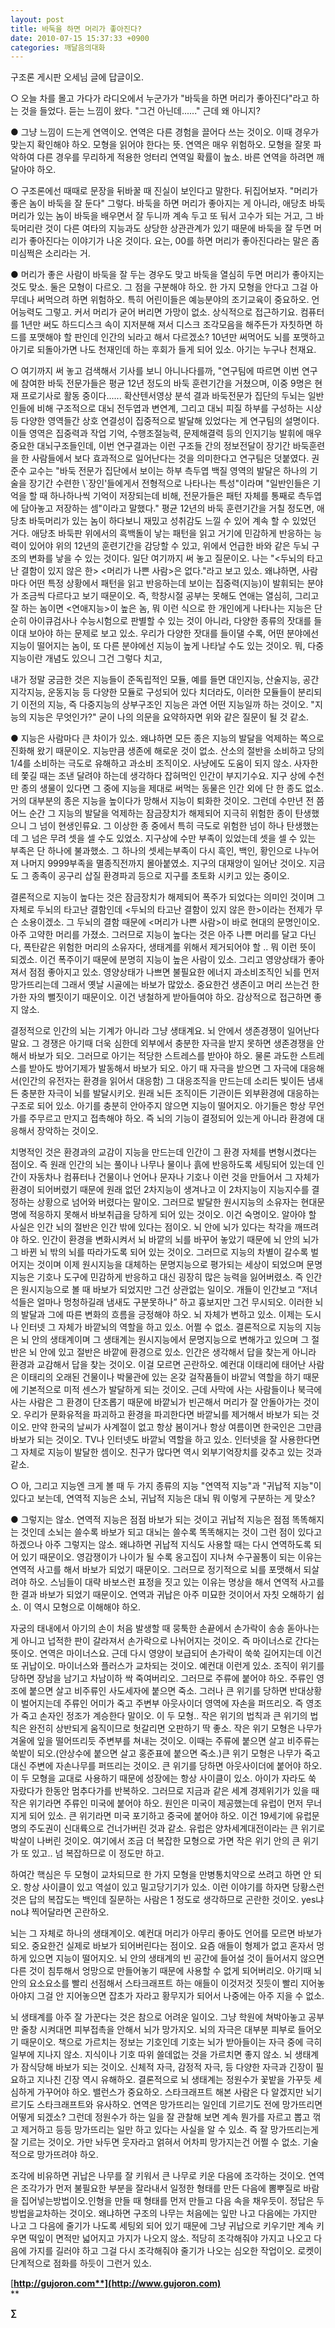 ```yaml
---
layout: post
title: 바둑을 하면 머리가 좋아진다?
date: 2010-07-15 15:37:33 +0900
categories: 깨달음의대화
---
```

<P class=HStyle0>구조론 게시판 오세님 글에 답글이오.  
  
  
</P> <P class=HStyle0>○ 오늘 차를 몰고 가다가 라디오에서 누군가가 "바둑을 하면 머리가 좋아진다"라고 하는 것을 들었다. 듣는 느낌이 왔다. "그건 아닌데......" 근데 왜 아니지?</P> <P class=HStyle0>  
</P> <P class=HStyle0>● 그냥 느낌이 드는게 연역이오. 연역은 다른 경험을 끌어다 쓰는 것이오. 이때 경우가 맞는지 확인해야 하오. 모형을 읽어야 한다는 뜻. 연역은 매우 위험하오. 모형을 잘못 파악하여 다른 경우를 무리하게 적용한 엉터리 연역일 확률이 높소. 바른 연역을 하려면 깨달아야 하오.</P> <P class=HStyle0>  
</P> <P class=HStyle0>○ 구조론에선 때때로 문장을 뒤바꿀 때 진실이 보인다고 말한다. 뒤집어보자. "머리가 좋은 놈이 바둑을 잘 둔다" 그렇다. 바둑을 하면 머리가 좋아지는 게 아니라, 애당초 바둑머리가 있는 놈이 바둑을 배우면서 잘 두니까 계속 두고 또 둬서 고수가 되는 거고, 그 바둑머리란 것이 다른 여타의 지능과도 상당한 상관관계가 있기 때문에 바둑을 잘 두면 머리가 좋아진다는 이야기가 나온 것이다. 요는, 00를 하면 머리가 좋아진다라는 말은 좀 미심쩍은 소리라는 거.</P> <P class=HStyle0>  
</P> <P class=HStyle0>● 머리가 좋은 사람이 바둑을 잘 두는 경우도 맞고 바둑을 열심히 두면 머리가 좋아지는 것도 맞소. 둘은 모형이 다르오. 그 점을 구분해야 하오. 한 가지 모형을 안다고 그걸 아무데나 써먹으려 하면 위험하오. 특히 어린이들은 예능분야의 조기교육이 중요하오. 언어능력도 그렇고. 커서 머리가 굳어 버리면 가망이 없소. 상식적으로 접근하기요. 컴퓨터를 1년만 써도 하드디스크 속이 지저분해 져서 디스크 조각모음을 해주든가 자칫하면 하드를 포맷해야 할 판인데 인간의 뇌라고 해서 다르겠소? 10년만 써먹어도 뇌를 포맷하고 아기로 되돌아가면 나도 천재인데 하는 후회가 들게 되어 있소. 아기는 누구나 천재요. </P> <P class=HStyle0>  
</P> <P class=HStyle0>○ 여기까지 써 놓고 검색해서 기사를 보니 아니나다를까, "연구팀에 따르면 이번 연구에 참여한 바둑 전문가들은 평균 12년 정도의 바둑 훈련기간을 거쳤으며, 이중 9명은 현재 프로기사로 활동 중이다...... 확산텐서영상 분석 결과 바둑전문가 집단의 두뇌는 일반인들에 비해 구조적으로 대뇌 전두엽과 변연계, 그리고 대뇌 피질 하부를 구성하는 시상 등 다양한 영역들간 상호 연결성이 집중적으로 발달해 있었다는 게 연구팀의 설명이다. 이들 영역은 집중력과 작업 기억, 수행조절능력, 문제해결력 등의 인지기능 발휘에 매우 중요한 대뇌구조들인데, 이번 연구결과는 이런 구조들 간의 정보전달이 장기간 바둑훈련을 한 사람들에서 보다 효과적으로 일어난다는 것을 의미한다고 연구팀은 덧붙였다. 권준수 교수는 "바둑 전문가 집단에서 보이는 하부 측두엽 백질 영역의 발달은 하나의 기술을 장기간 수련한 \`장인'들에게서 전형적으로 나타나는 특성"이라며 "일반인들은 기억을 할 때 하나하나씩 기억이 저장되는데 비해, 전문가들은 패턴 자체를 통째로 측두엽에 담아놓고 저장하는 셈"이라고 말했다." 평균 12년의 바둑 훈련기간을 거칠 정도면, 애당초 바둑머리가 있는 놈이 하다보니 재밌고 성취감도 느낄 수 있어 계속 할 수 있었던 거다. 애당초 바둑판 위에서의 흑백돌이 낳는 패턴을 읽고 거기에 민감하게 반응하는 능력이 있어야 위의 12년의 훈련기간을 감당할 수 있고, 위에서 언급한 바와 같은 두뇌 구조의 변화를 낳을 수 있는 것이다. 일단 여기까지 써 놓고 질문이오. 나는 "<두뇌의 타고난 결함이 있지 않은 한> <머리가 나쁜 사람>은 없다."라고 보고 있소. 왜냐하면, 사람마다 어떤 특정 상황에서 패턴을 읽고 반응하는데 보이는 집중력(지능)이 발휘되는 분야가 조금씩 다르다고 보기 때문이오. 즉, 학창시절 공부는 못해도 연애는 열심히, 그리고 잘 하는 놈이면 <연애지능>이 높은 놈, 뭐 이런 식으로 한 개인에게 나타나는 지능은 단순히 아이큐검사나 수능시험으로 판별할 수 있는 것이 아니라, 다양한 종류의 잣대를 들이대 보아야 하는 문제로 보고 있소. 우리가 다양한 잣대를 들이댈 수록, 어떤 분야에선 지능이 떨어지는 놈이, 또 다른 분야에선 지능이 높게 나타날 수도 있는 것이오. 뭐, 다중지능이란 개념도 있으니 그건 그렇다 치고, </P> <P class=HStyle0>내가 정말 궁금한 것은 지능들이 준독립적인 모듈, 예를 들면 대인지능, 산술지능, 공간지각지능, 운동지능 등 다양한 모듈로 구성되어 있다 치더라도, 이러한 모듈들이 분리되기 이전의 지능, 즉 다중지능의 상부구조인 지능은 과연 어떤 지능일까 하는 것이오. "지능의 지능은 무엇인가?" 굳이 나의 의문을 요약하자면 위와 같은 질문이 될 것 같소. </P> <P class=HStyle0>  
</P> <P class=HStyle0>● 지능은 사람마다 큰 차이가 있소. 왜냐하면 모든 종은 지능의 발달을 억제하는 쪽으로 진화해 왔기 때문이오. 지능만큼 생존에 해로운 것이 없소. 산소의 절반을 소비하고 당의 1/4를 소비하는 극도로 유해하고 과소비 조직이오. 사냥에도 도움이 되지 않소. 사자한테 쫓길 때는 조낸 달려야 하는데 생각하다 잡혀먹인 인간이 부지기수요. 지구 상에 수천만 종의 생물이 있다면 그 중에 지능을 제대로 써먹는 동물은 인간 외에 단 한 종도 없소. 거의 대부분의 종은 지능을 높이다가 망해서 지능이 퇴화한 것이오. 그런데 수만년 전 쯤 어느 순간 그 지능의 발달을 억제하는 잠금장치가 해제되어 지극히 위험한 종이 탄생했으니 그 넘이 현생인류요. 그 이상한 종 중에서 특히 극도로 위험한 넘이 하나 탄생했는데 그 넘은 무려 셋을 셀 수도 있었소. 지구상에 수만 부족이 있었는데 셋을 셀 수 있는 부족은 단 하나에 불과했소. 그 하나의 셋세는부족이 다시 흑인, 백인, 황인으로 나누어져 나머지 9999부족을 멸종직전까지 몰아붙였소. 지구의 대재앙이 일어난 것이오. 지금도 그 종족이 공구리 삽질 환경파괴 등으로 지구를 초토화 시키고 있는 중이오. </P> <P class=HStyle0>  
</P> <P class=HStyle0>결론적으로 지능이 높다는 것은 잠금장치가 해제되어 폭주가 되었다는 의미인 것이며 그 자체로 두뇌의 타고난 결함인데 <두뇌의 타고난 결함이 있지 않은 한>이라는 전제가 무슨 소용이겠소. 그 두뇌의 결함 때문에 <머리가 나쁜 사람>이 바로 현대의 문명인이오. 아주 고약한 머리를 가졌소. 그러므로 지능이 높다는 것은 아주 나쁜 머리를 달고 다닌다, 폭탄같은 위험한 머리의 소유자다, 생태계를 위해서 제거되어야 할 .. 뭐 이런 뜻이 되겠소. 이건 폭주이기 때문에 분명히 지능이 높은 사람이 있소. 그리고 영양상태가 좋아져서 점점 좋아지고 있소. 영양상태가 나쁘면 불필요한 에너지 과소비조직인 뇌를 먼저 망가뜨리는데 그래서 옛날 시골에는 바보가 많았소. 중요한건 생존이고 머리 쓰는건 한가한 자의 뻘짓이기 때문이오. 이건 냉철하게 받아들여야 하오. 감상적으로 접근하면 좋지 않소. </P> <P class=HStyle0>  
</P> <P class=HStyle0>결정적으로 인간의 뇌는 기계가 아니라 그냥 생태계요. 뇌 안에서 생존경쟁이 일어난다 말요. 그 경쟁은 아기때 더욱 심한데 외부에서 충분한 자극을 받지 못하면 생존경쟁을 안해서 바보가 되오. 그러므로 아기는 적당한 스트레스를 받아야 하오. 물론 과도한 스트레스를 받아도 방어기제가 발동해서 바보가 되오. 아기 때 자극을 받으면 그 자극에 대응해서(인간의 유전자는 환경을 읽어서 대응함) 그 대응조직을 만드는데 소리든 빛이든 냄새든 충분한 자극이 뇌를 발달시키오. 원래 뇌든 조직이든 기관이든 외부환경에 대응하는 구조로 되어 있소. 아기를 충분히 안아주지 않으면 지능이 떨어지오. 아기들은 항상 무언가를 주무르고 만지고 접촉해야 하오. 즉 뇌의 기능이 결정되어 있는게 아니라 환경에 대응해서 장악하는 것이오. </P> <P class=HStyle0>  
</P> <P class=HStyle0>치명적인 것은 환경과의 교감이 지능을 만드는데 인간이 그 환경 자체를 변형시켰다는 점이오. 즉 원래 인간의 뇌는 풀이나 나무나 물이나 흙에 반응하도록 세팅되어 있는데 인간이 자동차나 컴퓨터나 건물이나 언어나 문자나 기호나 이런 것을 만들어서 그 자체가 환경이 되어버렸기 때문에 원래 없던 2차지능이 생겨나고 이 2차지능이 지능지수를 결정하는 상황으로 넘어와 버렸다는 말이오. 그러므로 발달한 원시지능의 소유자는 현대문명에 적응하지 못해서 바보취급을 당하게 되어 있는 것이오. 이건 숙명이오. 알아야 할 사실은 인간 뇌의 절반은 인간 밖에 있다는 점이오. 뇌 안에 뇌가 있다는 착각을 깨뜨려야 하오. 인간이 환경을 변화시켜서 뇌 바깥의 뇌를 바꾸어 놓았기 때문에 뇌 안의 뇌가 그 바뀐 뇌 밖의 뇌를 따라가도록 되어 있는 것이오. 그러므로 지능의 차별이 갈수록 벌어지는 것이며 이제 원시지능을 대체하는 문명지능으로 평가되는 세상이 되었으며 문명지능은 기호나 도구에 민감하게 반응하고 대신 굉장히 많은 능력을 잃어버렸소. 즉 인간은 원시지능으로 볼 때 바보가 되었지만 그건 상관없는 일이오. 개들이 인간보고 “저녀석들은 얼마나 멍청하길래 냄새도 구분못하나” 하고 흉보지만 그건 무시되오. 이러한 뇌의 발달과 그에 따른 변화의 흐름을 긍정해야 하오. 뇌 자체가 변하고 있소. 이제는 도시나 인터넷 그 자체가 바깥뇌의 역할을 하고 있소. 어쩔 수 없소. 결론적으로 지능의 지능은 뇌 안의 생태계이며 그 생태계는 원시지능에서 문명지능으로 변해가고 있으며 그 절반은 뇌 안에 있고 절반은 바깥에 환경으로 있소. 인간은 생각해서 답을 찾는게 아니라 환경과 교감해서 답을 찾는 것이오. 이걸 모르면 곤란하오. 예컨대 이태리에 태어난 사람은 이태리의 오래된 건물이나 박물관에 있는 온갖 걸작품들이 바깥뇌 역할을 하기 때문에 기본적으로 미적 센스가 발달하게 되는 것이오. 근데 사막에 사는 사람들이나 북극에 사는 사람은 그 환경이 단조롭기 때문에 바깥뇌가 빈곤해서 머리가 잘 안돌아가는 것이오. 우리가 문화유적을 파괴하고 환경을 파괴한다면 바깥뇌를 제거해서 바보가 되는 것이오. 만약 한국의 날씨가 사계절이 없고 항상 봄이거나 항상 여름이면 한국인은 그만큼 바보가 되는 것이오. TV나 인터넷도 바깥뇌 역할을 하고 있소. 인터넷을 잘 사용한다면 그 자체로 지능이 발달한 셈이오. 친구가 많다면 역시 외부기억장치를 갖추고 있는 것과 같소.</P> <P class=HStyle0>  
</P> <P class=HStyle0>○ 아, 그리고 지능엔 크게 볼 때 두 가지 종류의 지능 "연역적 지능"과 "귀납적 지능"이 있다고 보는데, 연역적 지능은 소뇌, 귀납적 지능은 대뇌 뭐 이렇게 구분하는 게 맞소?</P> <P class=HStyle0>  
</P> <P class=HStyle0>● 그렇지는 않소. 연역적 지능은 점점 바보가 되는 것이고 귀납적 지능은 점점 똑똑해지는 것인데 소뇌는 쓸수록 바보가 되고 대뇌는 쓸수록 똑똑해지는 것이 그런 점이 있다고 하겠으나 아주 그렇지는 않소. 왜냐하면 귀납적 지식도 사용할 때는 다시 연역하도록 되어 있기 때문이오. 영감쟁이가 나이가 될 수록 옹고집이 지나쳐 수구꼴통이 되는 이유는 연역적 사고를 해서 바보가 되었기 때문이오. 그러므로 정기적으로 뇌를 포맷해서 되살려야 하오. 스님들이 대략 바보스런 표정을 짓고 있는 이유는 명상을 해서 연역적 사고를 한 결과 바보가 되었기 때문이오. 연역과 귀납은 아주 미묘한 것이어서 자칫 오해하기 쉽소. 이 역시 모형으로 이해해야 하오.</P> <P class=HStyle0>  
</P> <P class=HStyle0>자궁의 태내에서 아기의 손이 처음 발생할 때 뭉툭한 손끝에서 손가락이 송송 돋아나는게 아니고 넙적한 판이 갈라져서 손가락으로 나뉘어지는 것이오. 즉 마이너스로 간다는 뜻이오. 연역은 마이너스요. 근데 다시 영양이 보급되어 손가락이 쑥쑥 길어지는데 이건 또 귀납이오. 마이너스와 플러스가 교차되는 것이오. 예컨대 이런게 있소. 조직이 위기를 당하면 장남을 남기고 차남이하 싹 죽여버리오. 그러므로 주류에 붙어야 하오. 주류인 영조에 붙으면 살고 비주류인 사도세자에 붙으면 죽소. 그러나 큰 위기를 당하면 반대상황이 벌어지는데 주류인 어미가 죽고 주변부 아웃사이더 영역에 자손을 퍼뜨리오. 즉 영조가 죽고 손자인 정조가 계승한다 말이오. 이 두 모형.. 작은 위기의 법칙과 큰 위기의 법칙은 완전히 상반되게 움직이므로 헛갈리면 오판하기 딱 좋소. 작은 위기 모형은 나무가 겨울에 잎을 떨어뜨리듯 주변부를 쳐내는 것이오. 이때는 주류에 붙으면 살고 비주류는 쑥밭이 되오.(안상수에 붙으면 살고 홍준표에 붙으면 죽소.)큰 위기 모형은 나무가 죽고 대신 주변에 자손나무를 퍼뜨리는 것이오. 큰 위기를 당하면 아웃사이더에 붙어야 하오. 이 두 모형을 교대로 사용하기 때문에 성장에는 항상 사이클이 있소. 아이가 자라도 쑥 자랐다가 한동안 멈추다가를 반복하오. 그러므로 지금과 같은 세계 경제위기가 있을 때 작은 위기라면 주류인 미국에 붙어야 하오. 원인은 미국이 제공했는데 유럽이 먼저 무너지게 되어 있소. 큰 위기라면 미국 포기하고 중국에 붙어야 하오. 이건 19세기에 유럽문명의 주도권이 신대륙으로 건너가버린 것과 같소. 유럽은 양차세계대전이라는 큰 위기로 박살이 나버린 것이오. 여기에서 조금 더 복잡한 모형으로 가면 작은 위기 안의 큰 위기가 또 있고.. 넘 복잡하므로 이 정도만 하고.</P> <P class=HStyle0>  
</P> <P class=HStyle0>하여간 핵심은 두 모형이 교차되므로 한 가지 모형을 만병통치약으로 쓰려고 하면 안 되오. 항상 사이클이 있고 역설이 있고 밀고당기기가 있소. 이런 이야기를 하자면 당황스런 것은 답의 복잡도는 백인데 질문하는 사람은 1 정도로 생각하므로 곤란한 것이오. yes냐 no냐 찍어달라면 곤란하오. </P> <P class=HStyle0>  
</P> <P class=HStyle0>뇌는 그 자체로 하나의 생태계이오. 예컨대 머리가 아무리 좋아도 언어를 모르면 바보가 되오. 중요한건 실제로 바보가 되어버린다는 점이오. 요즘 애들이 형제가 없고 혼자서 멍하게 있으면 지능이 떨어지오. 뇌 안의 생태계의 빈 공간에 들어설 것이 들어서지 않으면 다른 것이 침투해서 엉망으로 만들어놓기 때문에 사용할 수 없게 되어버리오. 아기때 뇌 안의 요소요소를 빨리 선점해서 스타크래프트 하는 애들이 이것저것 짓듯이 빨리 지어놓아야지 그걸 안 지어놓으면 잡초가 자라고 황무지가 되어서 나중에는 아주 지을 수 없소. </P> <P class=HStyle0>  
</P> <P class=HStyle0>뇌 생태계를 아주 잘 가꾼다는 것은 참으로 어려운 일이오. 그냥 학원에 쳐박아놓고 공부만 줄창 시켜대면 피부접촉을 안해서 뇌가 망가지오. 뇌의 자극은 대부분 피부로 들어오기 때문이오. 책으로 가르치는 정보는 기호인데 기호는 뇌가 받아들이는 자극 중에 극히 일부에 지나지 않소. 지식이나 기호 따위 쓸데없는 것을 가르치면 좋지 않소. 뇌 생태계가 잠식당해 바보가 되는 것이오. 신체적 자극, 감정적 자극, 등 다양한 자극과 긴장이 필요하고 지나친 긴장 역시 유해하오. 결론적으로 뇌 생태계는 정원수가 꽃밭을 가꾸듯 세심하게 가꾸어야 하오. 밸런스가 중요하오. 스타크래프트 해본 사람은 다 알겠지만 뇌기르기도 스타크래프트와 유사하오. 연역은 망가뜨리는 일인데 기르기도 전에 망가뜨리면 어떻게 되겠소? 그런데 정원수가 하는 일을 잘 관찰해 보면 계속 뭔가를 자르고 뽑고 꺾고 제거하고 등등 망가뜨리는 일만 하고 있다는 사실을 알 수 있소. 즉 잘 망가뜨리는게 잘 기르는 것이오. 가만 놔두면 웃자라고 얽혀서 어차피 망가지는건 어쩔 수 없소. 기술적으로 망가뜨려야 하오.</P> <P class=HStyle0>  
조각에 비유하면 귀납은 나무를 잘 키워서 큰 나무로 키운 다음에 조각하는 것이오. 연역은 조각가가 먼저 불필요한 부분을 잘라내서 일정한 형태를 만든 다음에 뽐뿌질로 바람을 집어넣는방법이오.인형을 만들 때 형태를 먼저 만들고 다음 속을 채우듯이. 정답은 두 방법을교차하는 것이오. 왜냐하면 구조의 나무는 처음에는 잎만 나고 다음에는 가지만 나고 그 다음에 줄기가 나도록 세팅외 되어 있기 때문에 그냥 귀납으로 키우기만 계속 키우면 떡잎이 면적만 넓어지고 가지가 나오지 않소. 적당히 조각해줘야 가지고 나오고 다음에 가지를 길러야 하고 그걸 다시 조각해줘야 줄기가 나오는 심오한 작업이오. 로켓이 단계적으로 점화를 하듯이 그런거 있소.</P> <P class=HStyle0>  
</P> 







[**http://gujoron.com**](http://www.gujoron.com)**  
** 

**∑**